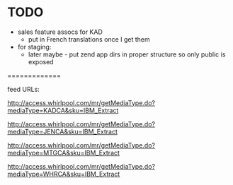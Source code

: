 # TODO
* sales feature assocs for KAD
    - put in French translations once I get them
* for staging:
    - later maybe - put zend app dirs in proper structure so only public is exposed


=============

feed URLs:


http://access.whirlpool.com/mr/getMediaType.do?mediaType=KADCA&sku=IBM_Extract

http://access.whirlpool.com/mr/getMediaType.do?mediaType=JENCA&sku=IBM_Extract

http://access.whirlpool.com/mr/getMediaType.do?mediaType=MTGCA&sku=IBM_Extract

http://access.whirlpool.com/mr/getMediaType.do?mediaType=WHRCA&sku=IBM_Extract
